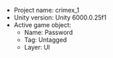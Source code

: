 <!-- UNITY CODE ASSIST INSTRUCTIONS START -->
- Project name: crimex_1
- Unity version: Unity 6000.0.25f1
- Active game object:
  - Name: Password
  - Tag: Untagged
  - Layer: UI
<!-- UNITY CODE ASSIST INSTRUCTIONS END -->